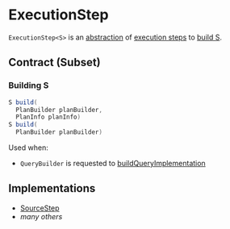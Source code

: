 # ExecutionStep

`ExecutionStep<S>` is an [abstraction](#contract) of [execution steps](#implementations) to [build S](#build).

## Contract (Subset)

### <span id="build"> Building S

```java
S build(
  PlanBuilder planBuilder,
  PlanInfo planInfo)
S build(
  PlanBuilder planBuilder)
```

Used when:

* `QueryBuilder` is requested to [buildQueryImplementation](QueryBuilder.md#buildQueryImplementation)

## Implementations

* [SourceStep](SourceStep.md)
* _many others_
